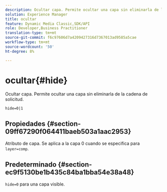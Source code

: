 ```yaml
---
description: Ocultar capa. Permite ocultar una capa sin eliminarla de la cadena de solicitud.
solution: Experience Manager
title: ocultar
feature: Dynamic Media Classic,SDK/API
role: Developer,Business Practitioner
translation-type: tm+mt
source-git-commit: f6c97606d7a4209427316d7367013ad9585a5cae
workflow-type: tm+mt
source-wordcount: '50'
ht-degree: 8%

---
```



# ocultar{#hide}

Ocultar capa. Permite ocultar una capa sin eliminarla de la cadena de solicitud.

`hide=0|1`

## Propiedades {#section-09ff67290f064411baeb503a1aac2953}

Atributo de capa. Se aplica a la capa 0 cuando se especifica para `layer=comp`.

## Predeterminado {#section-ec9f5130be1b435c84ba1bba54e38a48}

`hide=0` para una capa visible.
